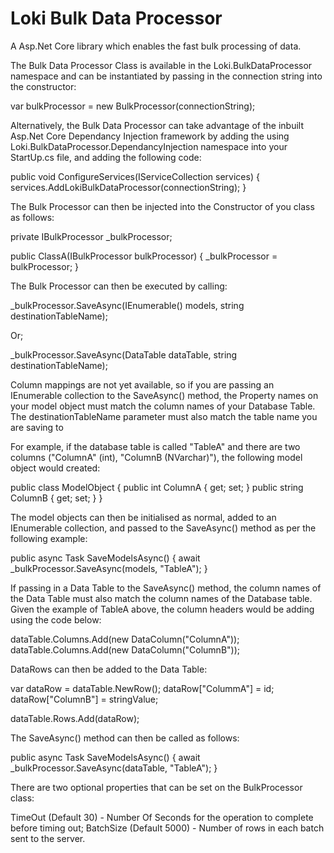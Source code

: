 # Loki Bulk Data Processor
A Asp.Net Core library which enables the fast bulk processing of data.

The Bulk Data Processor Class is available in the Loki.BulkDataProcessor namespace and can be instantiated by passing in the connection string into the constructor:

var bulkProcessor = new BulkProcessor(connectionString);

Alternatively, the Bulk Data Processor can take advantage of the inbuilt Asp.Net Core Dependancy Injection framework by adding the using Loki.BulkDataProcessor.DependancyInjection namespace into your StartUp.cs file, and adding the following code:

public void ConfigureServices(IServiceCollection services)
{
	services.AddLokiBulkDataProcessor(connectionString);
}

The Bulk Processor can then be injected into the Constructor of you class as follows:

private IBulkProcessor _bulkProcessor;

public ClassA(IBulkProcessor bulkProcessor)
{
	_bulkProcessor = bulkProcessor;
}

The Bulk Processor can then be executed by calling:

_bulkProcessor.SaveAsync(IEnumerable<YourModel>() models, string destinationTableName);

Or;

_bulkProcessor.SaveAsync(DataTable dataTable, string destinationTableName);

Column mappings are not yet available, so if you are passing an IEnumerable collection to the SaveAsync() method, the Property names on your model object must match the column names of your Database Table. The destinationTableName parameter must also match the table name you are saving to

For example, if the database table is called "TableA" and there are two columns ("ColumnA" (int), "ColumnB (NVarchar)"), the following model object would created:

public class ModelObject
{
	public int ColumnA { get; set; }
	public string ColumnB { get; set; }
} 

The model objects can then be initialised as normal, added to an IEnumerable collection, and passed to the SaveAsync() method as per the following example:

public async Task SaveModelsAsync()
{
	await _bulkProcessor.SaveAsync(models, "TableA");
}

If passing in a Data Table to the SaveAsync() method, the column names of the Data Table must also match the column names of the Database table. Given the example of TableA above, the column headers would be adding using the code below:

dataTable.Columns.Add(new DataColumn("ColumnA"));
dataTable.Columns.Add(new DataColumn("ColumnB"));

DataRows can then be added to the Data Table:

var dataRow = dataTable.NewRow();
dataRow["ColummA"] = id;
dataRow["ColumnB"] = stringValue;

dataTable.Rows.Add(dataRow);

The SaveAsync() method can then be called as follows:

public async Task SaveModelsAsync()
{
	await _bulkProcessor.SaveAsync(dataTable, "TableA");
}

There are two optional properties that can be set on the BulkProcessor class:

TimeOut (Default 30) - Number Of Seconds for the operation to complete before timing out;
BatchSize (Default 5000) - Number of rows in each batch sent to the server.
